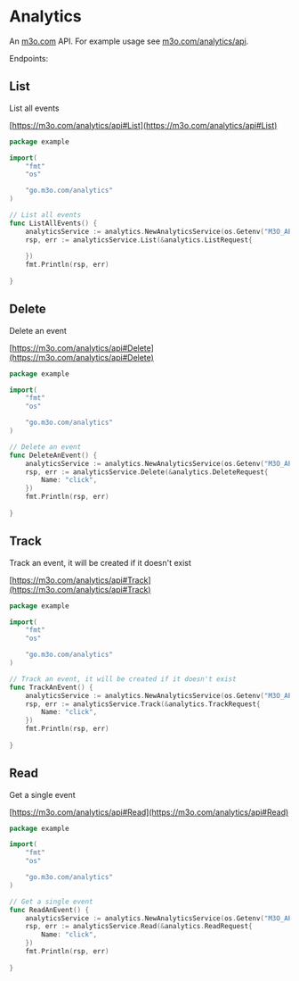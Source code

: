 # Analytics

An [m3o.com](https://m3o.com) API. For example usage see [m3o.com/analytics/api](https://m3o.com/analytics/api).

Endpoints:

## List

List all events


[https://m3o.com/analytics/api#List](https://m3o.com/analytics/api#List)

```go
package example

import(
	"fmt"
	"os"

	"go.m3o.com/analytics"
)

// List all events
func ListAllEvents() {
	analyticsService := analytics.NewAnalyticsService(os.Getenv("M3O_API_TOKEN"))
	rsp, err := analyticsService.List(&analytics.ListRequest{
		
	})
	fmt.Println(rsp, err)
	
}
```
## Delete

Delete an event


[https://m3o.com/analytics/api#Delete](https://m3o.com/analytics/api#Delete)

```go
package example

import(
	"fmt"
	"os"

	"go.m3o.com/analytics"
)

// Delete an event
func DeleteAnEvent() {
	analyticsService := analytics.NewAnalyticsService(os.Getenv("M3O_API_TOKEN"))
	rsp, err := analyticsService.Delete(&analytics.DeleteRequest{
		Name: "click",
	})
	fmt.Println(rsp, err)
	
}
```
## Track

Track an event, it will be created if it doesn't exist


[https://m3o.com/analytics/api#Track](https://m3o.com/analytics/api#Track)

```go
package example

import(
	"fmt"
	"os"

	"go.m3o.com/analytics"
)

// Track an event, it will be created if it doesn't exist
func TrackAnEvent() {
	analyticsService := analytics.NewAnalyticsService(os.Getenv("M3O_API_TOKEN"))
	rsp, err := analyticsService.Track(&analytics.TrackRequest{
		Name: "click",
	})
	fmt.Println(rsp, err)
	
}
```
## Read

Get a single event


[https://m3o.com/analytics/api#Read](https://m3o.com/analytics/api#Read)

```go
package example

import(
	"fmt"
	"os"

	"go.m3o.com/analytics"
)

// Get a single event
func ReadAnEvent() {
	analyticsService := analytics.NewAnalyticsService(os.Getenv("M3O_API_TOKEN"))
	rsp, err := analyticsService.Read(&analytics.ReadRequest{
		Name: "click",
	})
	fmt.Println(rsp, err)
	
}
```
